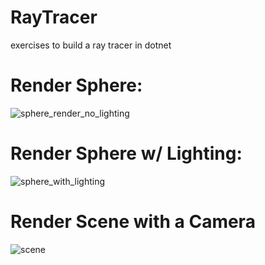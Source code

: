 # RayTracer
exercises to build a ray tracer in dotnet

# Render Sphere:
![sphere_render_no_lighting](https://github.com/george-scott-code/RayTracer/assets/58210766/3e901760-bb2c-4488-a424-ad301ba74784)


# Render Sphere w/ Lighting:
![sphere_with_lighting](https://github.com/george-scott-code/RayTracer/assets/58210766/97b4801b-cb87-4f40-b937-eeda0d89e0b5)


# Render Scene with a Camera
![scene](https://github.com/george-scott-code/RayTracer/assets/58210766/e1ad28c6-fa55-43d1-afd8-e758989bbefc)

